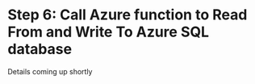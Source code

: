 # Step 6: Call Azure function to Read From and Write To Azure SQL database 

Details coming up shortly
